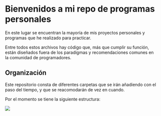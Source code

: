 # Bienvenidos a mi repo de programas personales
En este lugar se encuentran la mayoría de mis proyectos personales
y programas que he realizado para practicar.

Entre todos estos archivos hay código que, más que cumplir su función,
están diseñados fuera de los paradigmas y recomendaciones comunes en
la comunidad de programadores.

## Organización
Este repositorio consta de diferentes carpetas que se irán añadiendo
con el paso del tiempo, y que se reacomodarán de vez en cuando.

Por el momento se tiene la siguiente estructura:
<!---
```
@startsalt arbolOrganizacion 
{
{T
+
+ TimeManagement
++ TEST
}
}
@endsalt
```
--->

![](firstDiagram.svg)
